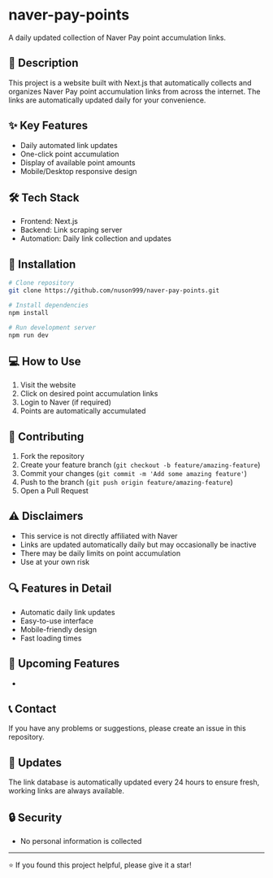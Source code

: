 # naver-pay-points

A daily updated collection of Naver Pay point accumulation links.

## 📝 Description

This project is a website built with Next.js that automatically collects and organizes Naver Pay point accumulation links from across the internet. The links are automatically updated daily for your convenience.

## ✨ Key Features

- Daily automated link updates
- One-click point accumulation
- Display of available point amounts
- Mobile/Desktop responsive design

## 🛠 Tech Stack

- Frontend: Next.js
- Backend: Link scraping server
- Automation: Daily link collection and updates

## 🚀 Installation

```bash
# Clone repository
git clone https://github.com/nuson999/naver-pay-points.git

# Install dependencies
npm install

# Run development server
npm run dev
```

## 💻 How to Use

1. Visit the website
2. Click on desired point accumulation links
3. Login to Naver (if required)
4. Points are automatically accumulated

## 🤝 Contributing

1. Fork the repository
2. Create your feature branch (`git checkout -b feature/amazing-feature`)
3. Commit your changes (`git commit -m 'Add some amazing feature'`)
4. Push to the branch (`git push origin feature/amazing-feature`)
5. Open a Pull Request

## ⚠️ Disclaimers

- This service is not directly affiliated with Naver
- Links are updated automatically daily but may occasionally be inactive
- There may be daily limits on point accumulation
- Use at your own risk

## 🔍 Features in Detail

- Automatic daily link updates
- Easy-to-use interface
- Mobile-friendly design
- Fast loading times

## 🌟 Upcoming Features

- 

## 📞 Contact

If you have any problems or suggestions, please create an issue in this repository.

## 🔄 Updates

The link database is automatically updated every 24 hours to ensure fresh, working links are always available.

## 🔒 Security

- No personal information is collected

---
⭐ If you found this project helpful, please give it a star!
